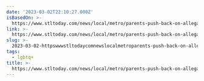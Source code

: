 ```yaml
---
date: '2023-03-02T22:10:27.000Z'
isBasedOn: >-
  https://www.stltoday.com/news/local/metro/parents-push-back-on-allegations-against-st-louis-transgender-center-i-m-baffled/article_a94bc4d2-e68b-535f-b0c7-9fefb9e8e9f4.html
link: >-
  https://www.stltoday.com/news/local/metro/parents-push-back-on-allegations-against-st-louis-transgender-center-i-m-baffled/article_a94bc4d2-e68b-535f-b0c7-9fefb9e8e9f4.html
slug: >-
  2023-03-02-httpswwwstltodaycomnewslocalmetroparents-push-back-on-allegations-against-st-louis-transgender-center-i-m-baffledarticlea94bc4d2-e68b-535f-b0c7-9fefb9e8e9f4html
tags:
  - lgbtq+
title: >-
  https://www.stltoday.com/news/local/metro/parents-push-back-on-allegations-against-st-louis-transgender-center-i-m-baffled/article_a94bc4d2-e68b-535f-b0c7-9fefb9e8e9f4.html
---
```


